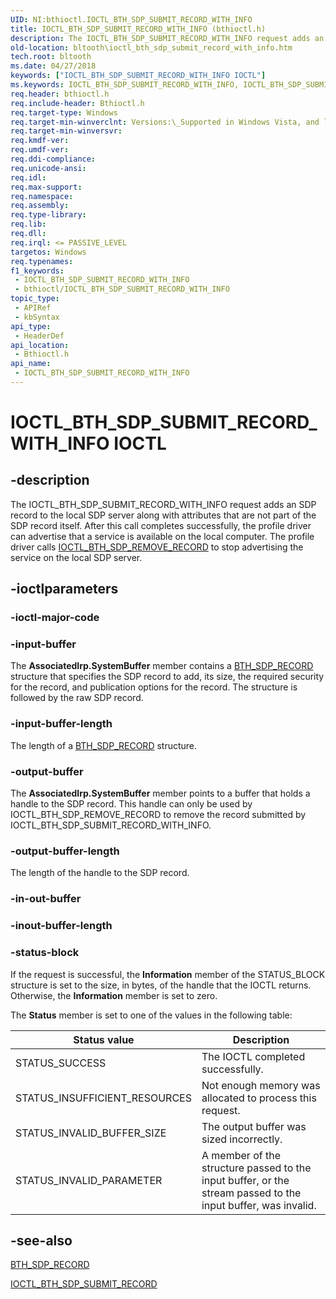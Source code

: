 ```yaml
---
UID: NI:bthioctl.IOCTL_BTH_SDP_SUBMIT_RECORD_WITH_INFO
title: IOCTL_BTH_SDP_SUBMIT_RECORD_WITH_INFO (bthioctl.h)
description: The IOCTL_BTH_SDP_SUBMIT_RECORD_WITH_INFO request adds an SDP record to the local SDP server along with attributes that are not part of the SDP record itself.
old-location: bltooth\ioctl_bth_sdp_submit_record_with_info.htm
tech.root: bltooth
ms.date: 04/27/2018
keywords: ["IOCTL_BTH_SDP_SUBMIT_RECORD_WITH_INFO IOCTL"]
ms.keywords: IOCTL_BTH_SDP_SUBMIT_RECORD_WITH_INFO, IOCTL_BTH_SDP_SUBMIT_RECORD_WITH_INFO control, IOCTL_BTH_SDP_SUBMIT_RECORD_WITH_INFO control code [Bluetooth Devices], bltooth.ioctl_bth_sdp_submit_record_with_info, bth_ioctls_6ae2aeb0-ecf1-40c4-9135-2397c40a278e.xml, bthioctl/IOCTL_BTH_SDP_SUBMIT_RECORD_WITH_INFO
req.header: bthioctl.h
req.include-header: Bthioctl.h
req.target-type: Windows
req.target-min-winverclnt: Versions:\_Supported in Windows Vista, and later.
req.target-min-winversvr: 
req.kmdf-ver: 
req.umdf-ver: 
req.ddi-compliance: 
req.unicode-ansi: 
req.idl: 
req.max-support: 
req.namespace: 
req.assembly: 
req.type-library: 
req.lib: 
req.dll: 
req.irql: <= PASSIVE_LEVEL
targetos: Windows
req.typenames: 
f1_keywords:
 - IOCTL_BTH_SDP_SUBMIT_RECORD_WITH_INFO
 - bthioctl/IOCTL_BTH_SDP_SUBMIT_RECORD_WITH_INFO
topic_type:
 - APIRef
 - kbSyntax
api_type:
 - HeaderDef
api_location:
 - Bthioctl.h
api_name:
 - IOCTL_BTH_SDP_SUBMIT_RECORD_WITH_INFO
---
```


# IOCTL_BTH_SDP_SUBMIT_RECORD_WITH_INFO IOCTL


## -description

The IOCTL_BTH_SDP_SUBMIT_RECORD_WITH_INFO request adds an SDP record to the local SDP server along with attributes that are not part of the SDP record itself. After this call completes successfully, the profile driver can advertise that a service is available on the local computer. The profile driver calls [IOCTL_BTH_SDP_REMOVE_RECORD](ni-bthioctl-ioctl_bth_sdp_remove_record.md) to stop advertising the service on the local SDP server.

## -ioctlparameters

### -ioctl-major-code

### -input-buffer

The **AssociatedIrp.SystemBuffer** member contains a [BTH_SDP_RECORD](ns-bthioctl-_bth_sdp_record.md) structure that specifies the SDP record to add, its size, the required security for the record, and publication options for the record. The structure is followed by the raw SDP record.

### -input-buffer-length

The length of a [BTH_SDP_RECORD](ns-bthioctl-_bth_sdp_record.md) structure.

### -output-buffer

The **AssociatedIrp.SystemBuffer** member points to a buffer that holds a handle to the SDP record. This handle can only be used by IOCTL_BTH_SDP_REMOVE_RECORD to remove the record submitted by IOCTL_BTH_SDP_SUBMIT_RECORD_WITH_INFO.

### -output-buffer-length

The length of the handle to the SDP record.

### -in-out-buffer

### -inout-buffer-length

### -status-block

If the request is successful, the **Information** member of the STATUS_BLOCK structure is set to the size, in bytes, of the handle that the IOCTL returns. Otherwise, the **Information** member is set to zero.

The **Status** member is set to one of the values in the following table:

| Status value | Description |
| --- | --- |
| STATUS_SUCCESS | The IOCTL completed successfully. |
| STATUS_INSUFFICIENT_RESOURCES | Not enough memory was allocated to process this request. |
| STATUS_INVALID_BUFFER_SIZE | The output buffer was sized incorrectly. |
| STATUS_INVALID_PARAMETER | A member of the structure passed to the input buffer, or the stream passed to the input buffer, was invalid. |

## -see-also

[BTH_SDP_RECORD](ns-bthioctl-_bth_sdp_record.md)

[IOCTL_BTH_SDP_SUBMIT_RECORD](ni-bthioctl-ioctl_bth_sdp_submit_record.md)
